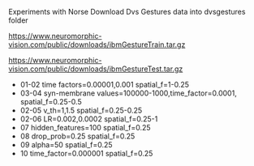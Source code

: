 Experiments with Norse
Download Dvs Gestures data into dvsgestures folder

https://www.neuromorphic-vision.com/public/downloads/ibmGestureTrain.tar.gz

https://www.neuromorphic-vision.com/public/downloads/ibmGestureTest.tar.gz

* 01-02 time factors=0.00001,0.001 spatial_f=1-0.25
* 03-04 syn-membrane values=100000-1000,time_factor=0.0001, spatial_f=0.25-0.5
* 02-05 v_th=1,1.5 spatial_f=0.25-0.25
* 02-06 LR=0.002,0.0002 spatial_f=0.25-1
* 07 hidden_features=100 spatial_f=0.25
* 08 drop_prob=0.25 spatial_f=0.25
* 09 alpha=50 spatial_f=0.25
* 10 time_factor=0.000001 spatial_f=0.25
